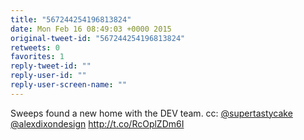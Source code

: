 ```yaml
---
title: "567244254196813824"
date: Mon Feb 16 08:49:03 +0000 2015
original-tweet-id: "567244254196813824"
retweets: 0
favorites: 1
reply-tweet-id: ""
reply-user-id: ""
reply-user-screen-name: ""
---
```

Sweeps found a new home with the DEV team. cc: <a href="https://twitter.com/supertastycake">@supertastycake</a> <a href="https://twitter.com/alexdixondesign">@alexdixondesign</a> http://t.co/RcOplZDm6I
